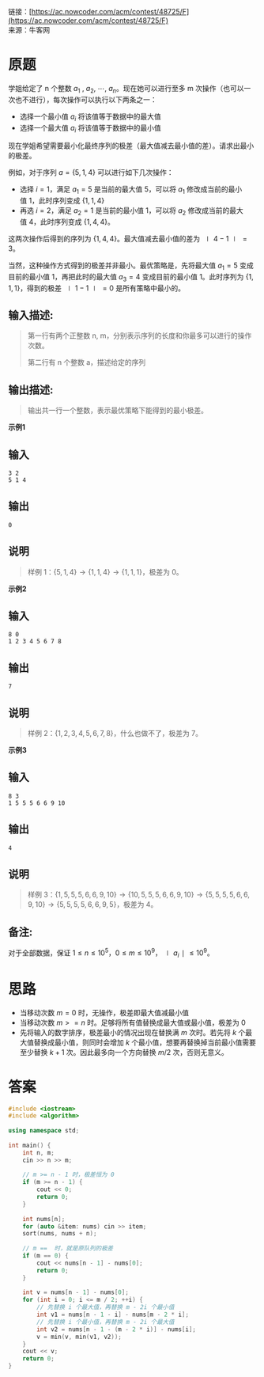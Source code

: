 链接：[https://ac.nowcoder.com/acm/contest/48725/F](https://ac.nowcoder.com/acm/contest/48725/F)  
来源：牛客网  
  
# 原题

学姐给定了 n 个整数 $a_1$ , $a_2$, ⋯, $a_n$。现在她可以进行至多 m 次操作（也可以一次也不进行），每次操作可以执行以下两条之一：

-   选择一个最小值 $a_i$ 将该值等于数据中的最大值
-   选择一个最大值 $a_i$ 将该值等于数据中的最小值

现在学姐希望需要最小化最终序列的极差（最大值减去最小值的差）。请求出最小的极差。

例如，对于序列 $a=\{5,1,4\}$ 可以进行如下几次操作：

-   选择 $i=1$，满足 $a_1=5$ 是当前的最大值 5，可以将 $a_1$ 修改成当前的最小值 1，此时序列变成 $\{1,1,4\}$
-   再选 $i=2$，满足 $a_2=1$ 是当前的最小值 1，可以将 $a_2$ 修改成当前的最大值 4，此时序列变成 $\{1,4,4\}$。

这两次操作后得到的序列为 $\{1,4,4\}$。最大值减去最小值的差为 $∣4−1∣=3$。

当然，这种操作方式得到的极差并非最小。最优策略是，先将最大值 $a_1=5$ 变成目前的最小值 1，再把此时的最大值 $a_3=4$ 变成目前的最小值 1。此时序列为 $\{1,1,1\}$，得到的极差 $∣1−1∣=0$ 是所有策略中最小的。  

## 输入描述:

> 第一行有两个正整数 n, m，分别表示序列的长度和你最多可以进行的操作次数。
>
> 第二行有 n 个整数 a，描述给定的序列

## 输出描述:

> 输出共一行一个整数，表示最优策略下能得到的最小极差。

**示例1**

## 输入

```
3 2
5 1 4
```

## 输出

```
0
```

## 说明

> 样例 1：$\{5,1,4\}→\{1,1,4\}→\{1,1,1\}$，极差为 0。

**示例2**

## 输入

```
8 0
1 2 3 4 5 6 7 8
```

## 输出

```
7
```

## 说明

> 样例 2：$\{1,2,3,4,5,6,7,8\}$，什么也做不了，极差为 7。

**示例3**

## 输入

```
8 3
1 5 5 5 6 6 9 10
```

## 输出

```
4
```

## 说明

> 样例 3：$\{1,5,5,5,6,6,9,10\}→\{10,5,5,5,6,6,9,10\}→\{5,5,5,5,6,6,9,10\}→\{5,5,5,5,6,6,9,5\}$，极差为 4。

## 备注:

对于全部数据，保证 $1≤n≤10^5$，$0≤m≤10^9$，$∣a_i∣≤10^9$。

# 思路

- 当移动次数 $m=0$ 时，无操作，极差即最大值减最小值
- 当移动次数 $m>=n$ 时。足够将所有值替换成最大值或最小值，极差为 0
- 先将输入的数字排序，极差最小的情况出现在替换满 $m$ 次时。若先将 $k$ 个最大值替换成最小值，则同时会增加 $k$ 个最小值，想要再替换掉当前最小值需要至少替换 $k+1$ 次。因此最多向一个方向替换 $m/2$ 次，否则无意义。

# 答案

```c++
#include <iostream>  
#include <algorithm>  
  
using namespace std;  
  
int main() {  
    int n, m;  
    cin >> n >> m;  
  
    // m >= n - 1 时，极差恒为 0
    if (m >= n - 1) {  
        cout << 0;  
        return 0;  
    }  
  
    int nums[n];  
    for (auto &item: nums) cin >> item;  
    sort(nums, nums + n);  
  
    // m ==  时，就是原队列的极差  
    if (m == 0) {  
        cout << nums[n - 1] - nums[0];  
        return 0;  
    }  
  
    int v = nums[n - 1] - nums[0];  
    for (int i = 0; i <= m / 2; ++i) {  
        // 先替换 i 个最大值，再替换 m - 2i 个最小值  
        int v1 = nums[n - 1 - i] - nums[m - 2 * i];  
        // 先替换 i 个最小值，再替换 m - 2i 个最大值  
        int v2 = nums[n - 1 - (m - 2 * i)] - nums[i];  
        v = min(v, min(v1, v2));  
    }  
    cout << v;  
    return 0;  
}
```
